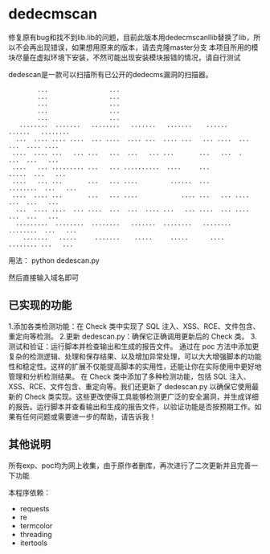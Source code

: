 # dedecmscan

修复原有bug和找不到lib.lib的问题，目前此版本用dedecmscanllib替换了lib，所以不会再出现错误，如果想用原来的版本，请去克隆master分支
本项目所用的模块尽量在虚拟环境下安装，不然可能出现安装模块报错的情况，请自行测试

dedescan是一款可以扫描所有已公开的dedecms漏洞的扫描器。

```
        ...                 ...                                                     
        ...                 ...                                                     
        ...                 ...                                                     
        ...                 ...                                                     
        ...                 ...                                                     
   ........  .......   ........   .......   .......    ......    ......   ........  
  ...  .... .... ....  ... ....  .... ...  .... ...   ... ....  ...  ...  .... .... 
 ....  .... ...   ... ...   ...  ...   ... ...       ...   ...  .    ...  ...   ... 
 ....   ... ......... ...   ... ..........  ....     ...           .....  ...   ... 
 ....   ... ...       ...   ... ....         ......  ...        ........  ...   ... 
 ....  .... ...       ...   ... ....            .... ...   ... ....  ...  ...   ... 
  ...  .... ....  ... ....  ...  ...  .... ...   ... ....  ... ....  ...  ...   ... 
  .........  ........  ........   .......  ........   ........  ........  ...   ... 
    .......   .....     .......    .....     .....      ....     ........ ...   ... 

```

用法： python dedescan.py

然后直接输入域名即可

## 已实现的功能

1.添加各类检测功能：在 Check 类中实现了 SQL 注入、XSS、RCE、文件包含、重定向等检测。
2.更新 dedescan.py：确保它正确调用更新后的 Check 类。
3.测试和验证：运行脚本并检查输出和生成的报告文件。
通过在 poc 方法中添加更复杂的检测逻辑、处理和保存结果、以及增加异常处理，可以大大增强脚本的功能性和稳定性。这样的扩展不仅能提高脚本的实用性，还能让你在实际使用中更好地管理和分析检测结果。
在 Check 类中添加了多种检测功能，包括 SQL 注入、XSS、RCE、文件包含、重定向等。我们还更新了 dedescan.py 以确保它使用最新的 Check 类实现。这些更改使得工具能够检测更广泛的安全漏洞，并生成详细的报告。运行脚本并查看输出和生成的报告文件，以验证功能是否按预期工作。如果有任何问题或需要进一步的帮助，请告诉我！

## 其他说明

所有exp、poc均为网上收集，由于原作者删库，再次进行了二次更新并且完善一下功能

本程序依赖：

- requests
- re
- termcolor
- threading
- itertools


